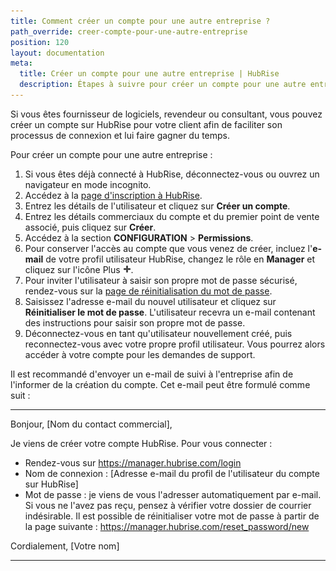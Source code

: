 ```yaml
---
title: Comment créer un compte pour une autre entreprise ?
path_override: creer-compte-pour-une-autre-entreprise
position: 120
layout: documentation
meta:
  title: Créer un compte pour une autre entreprise | HubRise
  description: Étapes à suivre pour créer un compte pour une autre entreprise que la vôtre sur HubRise. Aidez vos clients à connecter votre application à leur compte HubRise.
---
```


Si vous êtes fournisseur de logiciels, revendeur ou consultant, vous pouvez créer un compte sur HubRise pour votre client afin de faciliter son processus de connexion et lui faire gagner du temps.

Pour créer un compte pour une autre entreprise :

1. Si vous êtes déjà connecté à HubRise, déconnectez-vous ou ouvrez un navigateur en mode incognito.
1. Accédez à la [page d'inscription à HubRise](https://manager.hubrise.com/signup).
1. Entrez les détails de l'utilisateur et cliquez sur **Créer un compte**.
1. Entrez les détails commerciaux du compte et du premier point de vente associé, puis cliquez sur **Créer**.
1. Accédez à la section **CONFIGURATION** > **Permissions**.
1. Pour conserver l'accès au compte que vous venez de créer, incluez l'**e-mail** de votre profil utilisateur HubRise, changez le rôle en **Manager** et cliquez sur l'icône Plus <InlineImage width="13" height="13">![Icône Plus](../../images/059-add-icon.png)</InlineImage>.
1. Pour inviter l'utilisateur à saisir son propre mot de passe sécurisé, rendez-vous sur la [page de réinitialisation du mot de passe](https://manager.hubrise.com/reset_password/new).
1. Saisissez l'adresse e-mail du nouvel utilisateur et cliquez sur **Réinitialiser le mot de passe**. L'utilisateur recevra un e-mail contenant des instructions pour saisir son propre mot de passe.
1. Déconnectez-vous en tant qu'utilisateur nouvellement créé, puis reconnectez-vous avec votre propre profil utilisateur. Vous pourrez alors accéder à votre compte pour les demandes de support.

Il est recommandé d'envoyer un e-mail de suivi à l'entreprise afin de l'informer de la création du compte. Cet e-mail peut être formulé comme suit :

---

Bonjour, [Nom du contact commercial],

Je viens de créer votre compte HubRise. Pour vous connecter :

- Rendez-vous sur https://manager.hubrise.com/login
- Nom de connexion : [Adresse e-mail du profil de l'utilisateur du compte sur HubRise]
- Mot de passe : je viens de vous l'adresser automatiquement par e-mail. Si vous ne l'avez pas reçu, pensez à vérifier votre dossier de courrier indésirable. Il est possible de réinitialiser votre mot de passe à partir de la page suivante : https://manager.hubrise.com/reset_password/new

Cordialement, [Votre nom]

---
